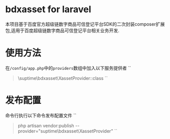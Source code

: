 # bdxasset for laravel
本项目基于百度官方超级链数字商品可信登记平台SDK的二次封装composer扩展包,适用于百度超级链数字商品可信登记平台相关业务开发.

# 使用方法

在`/config/app.php`中的`providers`数组中加入以下服务提供者
``
>\suptime\bdxasset\XassetProvider::class
``

# 发布配置
命令行执行以下命令发布配置文件
``
>php artisan vendor:publish --provider="suptime\bdxasset\XassetProvider"
``

